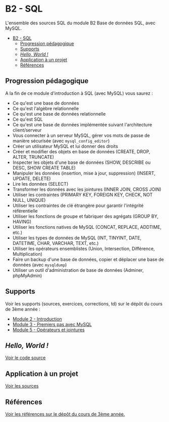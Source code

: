 # B2 - SQL

L'ensemble des sources SQL du module B2 Base de données SQL, avec MySQL.

- [B2 - SQL](#b2---sql)
  - [Progression pédagogique](#progression-pédagogique)
  - [Supports](#supports)
  - [*Hello, World !*](#hello-world-)
  - [Application à un projet](#application-à-un-projet)
  - [Références](#références)


## Progression pédagogique

A la fin de ce module d'introduction à SQL (avec MySQL) vous saurez :

- Ce qu'est une base de données
- Ce qu'est l'algèbre relationnelle
- Ce qu'est une base de données relationnelle
- Ce qu'est SQL
- Ce qu'est une base de données implémentée suivant l'architecture client/serveur
- Vous connecter à un serveur MySQL, gérer vos mots de passe de manière sécurisée (avec `mysql_config_editor`)
- Créer un utilisateur MySQL et lui donner des droits
- Créer et modifier des objets en base de données (CREATE, DROP, ALTER, TRUNCATE)
- Inspecter les objets d'une base de données (SHOW, DESCRIBE ou DESC, SHOW CREATE TABLE)
- Manipuler les données (insertion, mise à jour, suppression) (INSERT, UPDATE, DELETE)
- Lire les données (SELECT)
- Transformer les données avec les jointures (INNER JOIN, CROSS JOIN)
- Utiliser les contraintes (PRIMARY KEY, FOREIGN KEY, CHECK, NOT NULL, UNIQUE)
- Utiliser les contraintes de clé étrangère pour garantir l'intégrité référentielle
- Utiliser les fonctions de groupe et fabriquer des agrégats (GROUP BY, HAVING)
- Utiliser les fonctions natives de MySQL (CONCAT, REPLACE, ADDTIME, etc.)
- Utiliser les types de données de MySQL (INT, TINYINT, DATE, DATETIME, CHAR, VARCHAR, TEXT, etc.)
- Utiliser les opérateurs ensemblistes (Union, Intersection, Différence, Multiplication)
- Faire un backup d'une base de données, copier et déplacer une base de données (avec `mysqldump`)
- Utiliser un outil d'administration de base de données (Adminer, phpMyAdmin)

## Supports

Voir les supports (sources, exercices, corrections, td) sur le dépôt du cours de 3ème année :

- [Module 2 - Introduction](https://github.com/paul-schuhm/sql-b3/tree/main/module-02) 
- [Module 3 - Premiers pas avec MySQL](https://github.com/paul-schuhm/sql-b3/tree/main/module-03)
- [Module 5 - Opérateurs et jointures](https://github.com/paul-schuhm/sql-b3/tree/main/module-05)

## *Hello, World !*

[Voir le code source](./hello_world.sql)

## Application à un projet

[Voir les sources](./application-projet/)

## Références

[Voir les références sur le dépôt du cours de 3ème année.](https://github.com/paul-schuhm/sql-b3?tab=readme-ov-file#r%C3%A9f%C3%A9rences-aller-plus-loin)